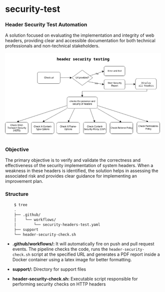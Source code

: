 # security-test

### **Header Security Test Automation**

A solution focused on evaluating the implementation and integrity of web headers, providing clear and accessible documentation for both technical professionals and non-technical stakeholders.

![Diagram](support/security-test-diagram.drawio.png)

### **Objective**

The primary objective is to verify and validate the correctness and effectiveness of the security implementation of system headers. When a weakness in these headers is identified, the solution helps in assessing the associated risk and provides clear guidance for implementing an improvement plan.

### **Structure**

```shell
    $ tree
    .
    ├── .github/
    │    └── workflows/
    │        └── security-headers-test.yaml
    ├── support
    └── header-security-check.sh
```

* **.github/workflows/:** It will automatically fire on push and pull request events. The pipeline checks the code, runs the `header-security-check.sh` script at the specified URL and generates a PDF report inside a Docker container using a latex image for better formatting.

* **support/:** Directory for support files

* **header-security-check.sh:** Executable script responsible for performing security checks on HTTP headers